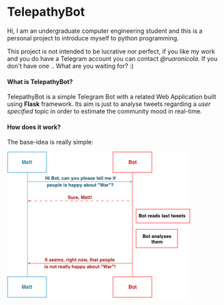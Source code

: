 # TelepathyBot
Hi, I am an undergraduate computer engineering student and this is a personal project to introduce myself to python programming.

This project is not intended to be lucrative nor perfect, if you like my work and you do have a Telegram account you can contact *@ruaronicola*. If you don't have one .. What are you waiting for? :)

#### What is TelepathyBot?
TelepathyBot is a simple Telegram Bot with a related Web Application built using **Flask** framework.
Its aim is just to analyse tweets regarding a *user specified* topic in order to estimate the community mood in real-time.

#### How does it work?
The base-idea is really simple:

<a href="url"><img src="app/static/flow.png" align="center" ></a>
